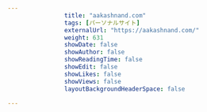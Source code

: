---
                title: "aakashnand.com"
                tags: [パーソナルサイト]
                externalUrl: "https://aakashnand.com/"
                weight: 631
                showDate: false
                showAuthor: false
                showReadingTime: false
                showEdit: false
                showLikes: false
                showViews: false
                layoutBackgroundHeaderSpace: false
                ---

